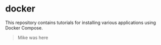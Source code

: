 # docker
This repository contains tutorials for installing various applications using Docker Compose.

> Mike was here
